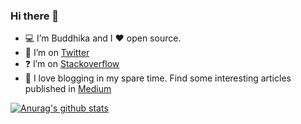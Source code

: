### Hi there 👋

- :computer: I’m Buddhika and I :heart: open source.
- 📱 I’m on [Twitter](https://twitter.com/hackerbuddyc96)
- :question: I’m on [Stackoverflow](https://stackoverflow.com/users/5837376/hackerbuddy)
- :book: I love blogging in my spare time. Find some interesting articles published in [Medium](https://medium.com/runtimeerror)

[![Anurag's github stats](https://github-readme-stats.vercel.app/api?username=buddhikac96&theme=dark&show_icons=true)](https://github.com/anuraghazra/github-readme-stats)

<!--
**buddhikac96/buddhikac96** is a ✨ _special_ ✨ repository because its `README.md` (this file) appears on your GitHub profile.

Here are some ideas to get you started:

- 🔭 I’m currently working on ...
- 🌱 I’m currently learning ...
- 👯 I’m looking to collaborate on ...
- 🤔 I’m looking for help with ...
- 💬 Ask me about ...
- 📫 How to reach me: ...
- 😄 Pronouns: ...
- ⚡ Fun fact: ...
-->
